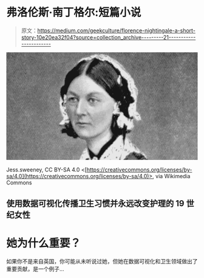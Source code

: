 # 弗洛伦斯·南丁格尔:短篇小说

> 原文：<https://medium.com/geekculture/florence-nightingale-a-short-story-10e20ea32f04?source=collection_archive---------21----------------------->

![](img/b81cb2536cdfe25d999bf34e5f613579.png)

Jess.sweeney, CC BY-SA 4.0 <[https://creativecommons.org/licenses/by-sa/4.0](https://creativecommons.org/licenses/by-sa/4.0)>, via Wikimedia Commons

## 使用数据可视化传播卫生习惯并永远改变护理的 19 世纪女性

# 她为什么重要？

如果你不是来自英国，你可能从未听说过她，但她在数据可视化和卫生领域做出了重要贡献，是一个例子…